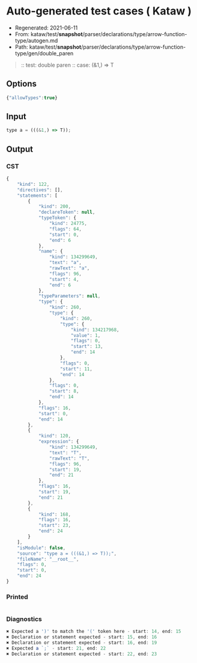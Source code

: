 # Auto-generated test cases ( Kataw )
- Regenerated: 2021-06-11
- From: kataw/test/__snapshot__/parser/declarations/type/arrow-function-type/autogen.md
- Path: kataw/test/__snapshot__/parser/declarations/type/arrow-function-type/gen/double_paren
> :: test: double paren
> :: case: (&1,) => T
## Options

`````js
{"allowTypes":true}
`````
## Input

`````js
type a = (((&1,) => T));
`````
## Output

### CST

```javascript
{
    "kind": 122,
    "directives": [],
    "statements": [
        {
            "kind": 200,
            "declareToken": null,
            "typeToken": {
                "kind": 24775,
                "flags": 64,
                "start": 0,
                "end": 6
            },
            "name": {
                "kind": 134299649,
                "text": "a",
                "rawText": "a",
                "flags": 96,
                "start": 4,
                "end": 6
            },
            "typeParameters": null,
            "type": {
                "kind": 260,
                "type": {
                    "kind": 260,
                    "type": {
                        "kind": 134217968,
                        "value": 1,
                        "flags": 0,
                        "start": 13,
                        "end": 14
                    },
                    "flags": 0,
                    "start": 11,
                    "end": 14
                },
                "flags": 0,
                "start": 8,
                "end": 14
            },
            "flags": 16,
            "start": 0,
            "end": 14
        },
        {
            "kind": 120,
            "expression": {
                "kind": 134299649,
                "text": "T",
                "rawText": "T",
                "flags": 96,
                "start": 19,
                "end": 21
            },
            "flags": 16,
            "start": 19,
            "end": 21
        },
        {
            "kind": 168,
            "flags": 16,
            "start": 23,
            "end": 24
        }
    ],
    "isModule": false,
    "source": "type a = (((&1,) => T));",
    "fileName": "__root__",
    "flags": 0,
    "start": 0,
    "end": 24
}
```

### Printed

```javascript

```

### Diagnostics

```javascript
✖ Expected a ')' to match the '(' token here - start: 14, end: 15
✖ Declaration or statement expected - start: 15, end: 16
✖ Declaration or statement expected - start: 16, end: 19
✖ Expected a `;` - start: 21, end: 22
✖ Declaration or statement expected - start: 22, end: 23

```

